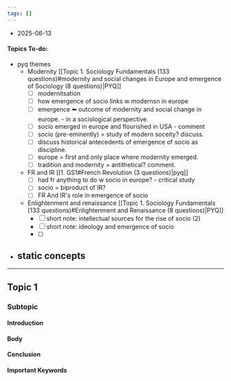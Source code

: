 ```yaml
---
tags: []
---
```

* 2025-06-13


#### Topics To-do: 
- pyq themes
	- Modernity [[Topic 1. Sociology Fundamentals (133 questions)#modernity and social changes in Europe and emergence of Sociology (8 questions)|PYQ]]
		- [ ] modernitsation 
		- [ ] how emergence of socio links w modernsn in europe
		- [ ] emergence ⬅️ outcome of modernity and social change in europe. - in a sociological perspective. 
		- [ ] socio emerged in europe and flourished in USA - comment
		- [ ] socio (pre-eminently) = study of modern soceity? discuss. 
		- [ ] discuss historical antecedents of emergence of socio as discipline.
		- [ ] europe = first and only place where modernity emerged.
		- [ ] tradition and modernity = antithetical? comment. 
	- FR and IR [[1. GS1#French Revolution (3 questions)|pyq]]
		- [ ] had fr anything to do w socio in europe? - critical study
		- [ ] socio = biproduct of IR? 
		- [ ] FR And IR's role in emergence of socio
	- Enlightenment and renaissance [[Topic 1. Sociology Fundamentals (133 questions)#Enlightenment and Renaissance (8 questions)|PYQ]]
		- [ ] short note: intellectual sources for the rise of socio (2)
		- [ ] short note: ideology and emergence of socio
		- [ ] 
- static concepts
	- 
---
## Topic 1
### Subtopic
#### Introduction

#### Body

#### Conclusion

#### Important Keywords
